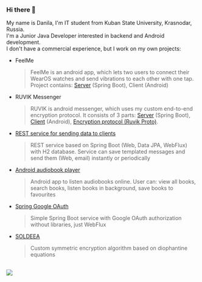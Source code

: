 ### Hi there 👋
My name is Danila, I'm IT student from Kuban State University, Krasnodar, Russia.
<br>I'm a Junior Java Developer interested in backend and Android development.
<br>I don't have a commercial experience, but I work on my own projects:
+ FeelMe
    > FeelMe is an android app, which lets two users to connect their WearOS watches and send vibrations to each other with one tap. Project contains: [Server](https://github.com/CrissNamon/feelme-server) (Spring Boot), Client (Android)
+ RUVIK Messenger
    > RUVIK is android messenger, which uses my custom end-to-end encryption protocol. It consists of 3 parts: [Server](https://github.com/CrissNamon/ruvik-server) (Spring Boot), [Client](https://github.com/CrissNamon/ruvikclient) (Android), [Encryption protocol (Ruvik Proto)](https://github.com/CrissNamon/ruvik-proto-java).
+ [REST service for sending data to clients](https://github.com/CrissNamon/rest-messaging-templates)
    > REST service based on Spring Boot (Web, Data JPA, WebFlux) with H2 database. Service can save templated messages and send them (Web, email) instantly or periodically  
+ [Android audiobook player](https://github.com/CrissNamon/AndroidAudiobookPlayer)
    > Android app to listen audiobooks online. User can: view all books, search books, listen books in background, save books to favourites
+ [Spring Google OAuth](https://github.com/CrissNamon/spring-google-oauth)
    > Simple Spring Boot service with Google OAuth authorization without libraries, just WebFlux
+ [SOLDEEA](https://github.com/CrissNamon/soldeea)
    > Custom symmetric encryption algorithm based on diophantine equations
<br>
<img src="https://github-readme-stats.vercel.app/api?username=crissnamon&title_color=0074D9&text_color=E5C07B&icon_color=2ECC40&border_color=30363D&bg_color=161B22&show_icons=true&cache_seconds=1800&locale=en&border_radius=5&hide=,issues,&count_private=true&include_all_commit=true"/>
